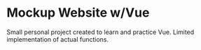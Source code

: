 # Mockup Website w/Vue

Small personal project created to learn and practice Vue. Limited implementation of actual functions. 



